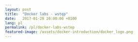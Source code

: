 ```yaml
---
layout: post
title:  "Docker labs - wstęp"
date:   2017-01-28 20:00:00 +0100
lang: pl
permalink: /pl/docker-labs-wstep
featured-image: /assets/docker-introduction/docker_logo.png
---
```

